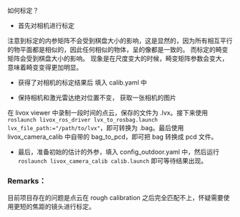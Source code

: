 如何标定？
- 首先对相机进行标定

注意到标定的内参矩阵不会受到棋盘大小的影响，这是显然的，因为所有相互平行的物平面都是相似的，因此任何相似的物体，呈的像都是一致的。
而标定的畸变矩阵会受到棋盘大小的影响。
现象是在尺度变大的时候，畸变矩阵参数会变大，意味着畸变变得更加明显。

- 获得了对相机的标定结果后
填入 calib.yaml 中

- 保持相机和激光雷达绝对位置不变，
获取一张相机的图片

在 livox viewer 中录制一段时间的点云，保存的文件为 .lvx。接下来使用 `roslaunch livox_ros_driver lvx_to_rosbag.launch lvx_file_path:="/path/to/lvx"`，即可转换为 .bag。最后使用 livox_camera_calib 中自带的 bag_to_pcd，即可把 bag 转换成 pcd 文件。

- 最后，准备初始的估计的外参，填入 config_outdoor.yaml 中，然后运行 `roslaunch livox_camera_calib calib.launch` 即可等待结果出现。


### Remarks：
目前项目存在的问题是点云在 rough calibration 之后完全匹配不上，怀疑需要使用更短的焦距的镜头进行标定。